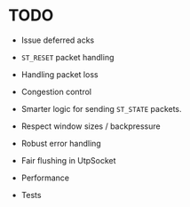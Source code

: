 # TODO

* Issue deferred acks

* `ST_RESET` packet handling
* Handling packet loss
* Congestion control
* Smarter logic for sending `ST_STATE` packets.
* Respect window sizes / backpressure
* Robust error handling
* Fair flushing in UtpSocket
* Performance
* Tests
